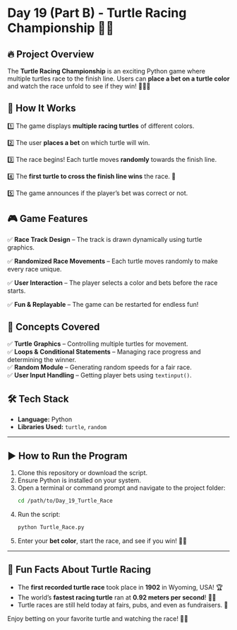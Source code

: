 # Day 19 (Part B) - Turtle Racing Championship 🏁🐢

## 🔥 Project Overview

The **Turtle Racing Championship** is an exciting Python game where multiple turtles race to the finish line. Users can **place a bet on a turtle color** and watch the race unfold to see if they win! 🎯🐢💨

## 🚀 How It Works

1️⃣ The game displays **multiple racing turtles** of different colors.

2️⃣ The user **places a bet** on which turtle will win.

3️⃣ The race begins! Each turtle moves **randomly** towards the finish line.

4️⃣ The **first turtle to cross the finish line wins** the race. 🎉

5️⃣ The game announces if the player’s bet was correct or not.

## 🎮 Game Features

✅ **Race Track Design** – The track is drawn dynamically using turtle graphics.

✅ **Randomized Race Movements** – Each turtle moves randomly to make every race unique.


✅ **User Interaction** – The player selects a color and bets before the race starts.

✅ **Fun & Replayable** – The game can be restarted for endless fun!

## 📌 Concepts Covered

✅ **Turtle Graphics** – Controlling multiple turtles for movement.\
✅ **Loops & Conditional Statements** – Managing race progress and determining the winner.\
✅ **Random Module** – Generating random speeds for a fair race.\
✅ **User Input Handling** – Getting player bets using `textinput()`.

## 🛠 Tech Stack

- **Language:** Python
- **Libraries Used:** `turtle`, `random`

---

## ▶️ How to Run the Program

1. Clone this repository or download the script.
2. Ensure Python is installed on your system.
3. Open a terminal or command prompt and navigate to the project folder:
   ```sh
   cd /path/to/Day_19_Turtle_Race
   ```
4. Run the script:
   ```sh
   python Turtle_Race.py
   ```
5. Enter your **bet color**, start the race, and see if you win! 🏁🐢

---

## 🎉 Fun Facts About Turtle Racing

- The **first recorded turtle race** took place in **1902** in Wyoming, USA! 🏆
- The world’s **fastest racing turtle** ran at **0.92 meters per second**! 🐢💨
- Turtle races are still held today at fairs, pubs, and even as fundraisers. 🎯

Enjoy betting on your favorite turtle and watching the race! 🚀🏁


